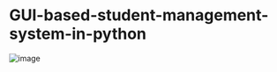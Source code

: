 # GUI-based-student-management-system-in-python


![image](https://github.com/tejasx8102/GUI-based-student-management-system-in-python/assets/128971867/dcd4f7c8-627d-4164-bc4a-12fbbfc53410)

